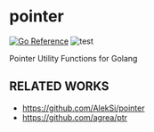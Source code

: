 # pointer

[![Go Reference](https://pkg.go.dev/badge/github.com/shogo82148/pointer.svg)](https://pkg.go.dev/github.com/shogo82148/pointer)
![test](https://github.com/shogo82148/pointer/workflows/test/badge.svg)

Pointer Utility Functions for Golang

## RELATED WORKS

- https://github.com/AlekSi/pointer
- https://github.com/agrea/ptr
